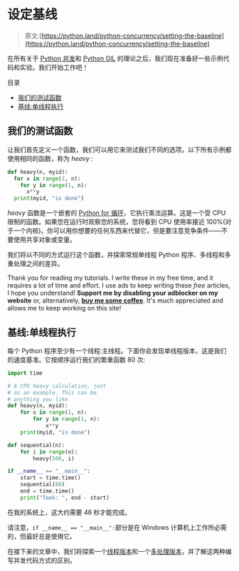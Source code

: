 # 设定基线

> 原文:[https://python.land/python-concurrency/setting-the-baseline](https://python.land/python-concurrency/setting-the-baseline)

在所有关于 [Python 并发](https://python.land/python-concurrency)和 [Python GIL](https://python.land/python-concurrency/the-python-gil) 的理论之后，我们现在准备好一些示例代码和实验。我们开始工作吧！

目录



*   [我们的测试函数](#Our_test_function "Our test function")
*   [基线:单线程执行](#The_baseline_single_threaded_execution "The baseline: single threaded execution")



## 我们的测试函数

让我们首先定义一个函数，我们可以用它来测试我们不同的选项。以下所有示例都使用相同的函数，称为 *heavy* :

```py
def heavy(n, myid):
  for x in range(1, n):
    for y in range(1, n):
      x**y
  print(myid, "is done")
```

*heavy* 函数是一个嵌套的 [Python for 循环](https://python.land/introduction-to-python/python-for-loop)，它执行乘法运算。这是一个受 CPU 限制的函数。如果您在运行时观察您的系统，您将看到 CPU 使用率接近 100%(对于一个内核)。你可以用你想要的任何东西来代替它，但是要注意竞争条件——不要使用共享对象或变量。

我们将以不同的方式运行这个函数，并探索常规单线程 Python 程序、多线程和多重处理之间的差异。

Thank you for reading my tutorials. I write these in my free time, and it requires a lot of time and effort. I use ads to keep writing these *free* articles, I hope you understand! **Support me by disabling your adblocker on my website** or, alternatively, **[buy me some coffee](https://www.buymeacoffee.com/pythonland)**. It's much appreciated and allows me to keep working on this site!

## 基线:单线程执行

每个 Python 程序至少有一个线程:主线程。下面你会发现单线程版本，这是我们的速度基准。它按顺序运行我们的繁重函数 80 次:

```py
import time

# A CPU heavy calculation, just
# as an example. This can be
# anything you like
def heavy(n, myid):
    for x in range(1, n):
        for y in range(1, n):
            x**y
    print(myid, "is done")

def sequential(n):
    for i in range(n):    
        heavy(500, i)

if __name__ == "__main__":
    start = time.time()
    sequential(80)
    end = time.time()
    print("Took: ", end - start)
```

在我的系统上，这大约需要 46 秒才能完成。

请注意，`if __name__ == "__main__":`部分是在 Windows 计算机上工作所必需的，但最好总是使用它。

在接下来的文章中，我们将探索一个[线程版本](https://python.land/python-concurrency/python-threads)和一个[多处理版本](https://python.land/python-concurrency/python-multiprocessing)，并了解这两种编写并发代码方式的区别。